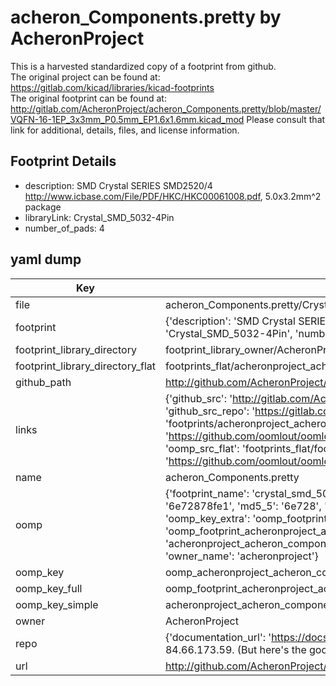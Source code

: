 # acheron_Components.pretty by AcheronProject  
This is a harvested standardized copy of a footprint from github.  
The original project can be found at:  
https://gitlab.com/kicad/libraries/kicad-footprints  
The original footprint can be found at:
http://gitlab.com/AcheronProject/acheron_Components.pretty/blob/master/VQFN-16-1EP_3x3mm_P0.5mm_EP1.6x1.6mm.kicad_mod
Please consult that link for additional, details, files, and license information.  
## Footprint Details
* description: SMD Crystal SERIES SMD2520/4 http://www.icbase.com/File/PDF/HKC/HKC00061008.pdf, 5.0x3.2mm^2 package  
* libraryLink: Crystal_SMD_5032-4Pin  
* number_of_pads: 4  
## yaml dump  
| Key | Value |  
| --- | --- |  
| file | acheron_Components.pretty/Crystal_SMD_5032-4Pin.kicad_mod |  
| footprint | {'description': 'SMD Crystal SERIES SMD2520/4 http://www.icbase.com/File/PDF/HKC/HKC00061008.pdf, 5.0x3.2mm^2 package', 'libraryLink': 'Crystal_SMD_5032-4Pin', 'number_of_pads': 4} |  
| footprint_library_directory | footprint_library_owner/AcheronProject_acheron_Components.pretty |  
| footprint_library_directory_flat | footprints_flat/acheronproject_acheron_components_crystal_smd_5032_4pin/working |  
| github_path | http://github.com/AcheronProject/acheron_Components.pretty/blob/master/Crystal_SMD_5032-4Pin.kicad_mod |  
| links | {'github_src': 'http://gitlab.com/AcheronProject/acheron_Components.pretty/blob/master/VQFN-16-1EP_3x3mm_P0.5mm_EP1.6x1.6mm.kicad_mod', 'github_src_repo': 'https://gitlab.com/kicad/libraries/kicad-footprints', 'oomp_bot': 'footprints/acheronproject_acheron_components_crystal_smd_5032_4pin/working', 'oomp_bot_github': 'https://github.com/oomlout/oomlout_oomp_footprint_bot/tree/main/footprints/acheronproject_acheron_components_crystal_smd_5032_4pin/working', 'oomp_src_flat': 'footprints_flat/footprints_flat/acheronproject_acheron_components_crystal_smd_5032_4pin/working', 'oomp_src_flat_github': 'https://github.com/oomlout/oomlout_oomp_footprint_src/tree/main/footprints_flat/acheronproject_acheron_components_crystal_smd_5032_4pin/working'} |  
| name | acheron_Components.pretty |  
| oomp | {'footprint_name': 'crystal_smd_5032_4pin', 'library_name': 'acheron_components', 'md5': '6e72878fe122f7353f7d72c7e2995b93', 'md5_10': '6e72878fe1', 'md5_5': '6e728', 'md5_6': '6e7287', 'oomp_key': 'oomp_acheronproject_acheron_components_crystal_smd_5032_4pin', 'oomp_key_extra': 'oomp_footprint_acheronproject_acheron_components_crystal_smd_5032_4pin', 'oomp_key_full': 'oomp_footprint_acheronproject_acheron_components_crystal_smd_5032_4pin_6e7287', 'oomp_key_simple': 'acheronproject_acheron_components_crystal_smd_5032_4pin', 'original_filename': 'acheron_Components.pretty/Crystal_SMD_5032-4Pin.kicad_mod', 'owner_name': 'acheronproject'} |  
| oomp_key | oomp_acheronproject_acheron_components_crystal_smd_5032_4pin |  
| oomp_key_full | oomp_footprint_acheronproject_acheron_components_crystal_smd_5032_4pin |  
| oomp_key_simple | acheronproject_acheron_components_crystal_smd_5032_4pin |  
| owner | AcheronProject |  
| repo | {'documentation_url': 'https://docs.github.com/rest/overview/resources-in-the-rest-api#rate-limiting', 'message': "API rate limit exceeded for 84.66.173.59. (But here's the good news: Authenticated requests get a higher rate limit. Check out the documentation for more details.)"} |  
| url | http://github.com/AcheronProject/acheron_Components.pretty |  

